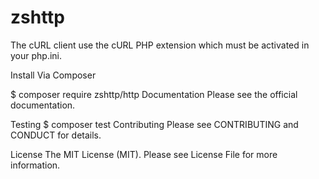# zshttp
The cURL client use the cURL PHP extension which must be activated in your php.ini.

Install
Via Composer

$ composer require zshttp/http
Documentation
Please see the official documentation.

Testing
$ composer test
Contributing
Please see CONTRIBUTING and CONDUCT for details.


License
The MIT License (MIT). Please see License File for more information.
